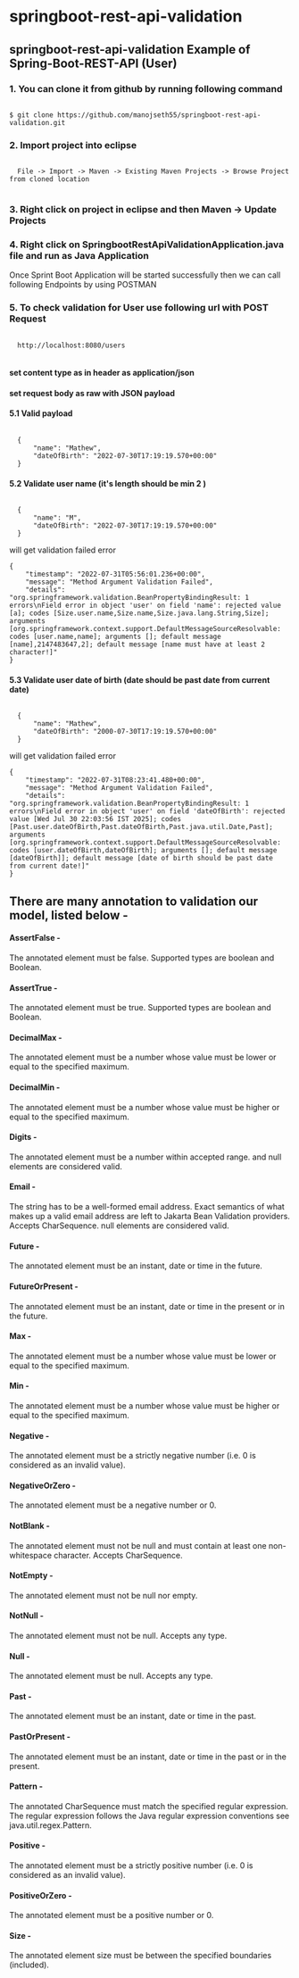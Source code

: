 # springboot-rest-api-validation

## springboot-rest-api-validation Example of Spring-Boot-REST-API (User)


### 1. You can clone it from github by running following command 

```

$ git clone https://github.com/manojseth55/springboot-rest-api-validation.git

```

### 2. Import project into eclipse

```

  File -> Import -> Maven -> Existing Maven Projects -> Browse Project from cloned location
  
```

### 3. Right click on project in eclipse and then Maven -> Update Projects


### 4. Right click on SpringbootRestApiValidationApplication.java file and run as Java Application


Once Sprint Boot Application will be started successfully then we
can call following Endpoints by using POSTMAN


### 5. To check validation for User use following url with POST Request

```

  http://localhost:8080/users
  
```
  
####  set content type as in header as application/json

#### set request body as raw with JSON payload

#### 5.1 Valid payload
  
  ```
  
    {
        "name": "Mathew",
        "dateOfBirth": "2022-07-30T17:19:19.570+00:00"
    }

```
  
#### 5.2 Validate user name (it's length should be min 2 )
  
  ```
  
    {
        "name": "M",
        "dateOfBirth": "2022-07-30T17:19:19.570+00:00"
    }

```

will get validation failed error


```
{
    "timestamp": "2022-07-31T05:56:01.236+00:00",
    "message": "Method Argument Validation Failed",
    "details": "org.springframework.validation.BeanPropertyBindingResult: 1 errors\nField error in object 'user' on field 'name': rejected value [a]; codes [Size.user.name,Size.name,Size.java.lang.String,Size]; arguments [org.springframework.context.support.DefaultMessageSourceResolvable: codes [user.name,name]; arguments []; default message [name],2147483647,2]; default message [name must have at least 2 character!]"
}
```

#### 5.3 Validate user date of birth (date should be past date from current date)
  
  ```
  
    {
        "name": "Mathew",
        "dateOfBirth": "2000-07-30T17:19:19.570+00:00"
    }

```

will get validation failed error


```
{
    "timestamp": "2022-07-31T08:23:41.480+00:00",
    "message": "Method Argument Validation Failed",
    "details": "org.springframework.validation.BeanPropertyBindingResult: 1 errors\nField error in object 'user' on field 'dateOfBirth': rejected value [Wed Jul 30 22:03:56 IST 2025]; codes [Past.user.dateOfBirth,Past.dateOfBirth,Past.java.util.Date,Past]; arguments [org.springframework.context.support.DefaultMessageSourceResolvable: codes [user.dateOfBirth,dateOfBirth]; arguments []; default message [dateOfBirth]]; default message [date of birth should be past date from current date!]"
}
```


## There are many annotation to validation our model, listed below - 

#### AssertFalse - 

The annotated element must be false. Supported types are boolean and Boolean.

#### AssertTrue - 

The annotated element must be true. Supported types are boolean and Boolean.

#### DecimalMax - 

The annotated element must be a number whose value must be lower or equal to the specified maximum.

#### DecimalMin - 

The annotated element must be a number whose value must be higher or equal to the specified maximum.

#### Digits - 

The annotated element must be a number within accepted range. and null elements are considered valid.

#### Email - 

The string has to be a well-formed email address. Exact semantics of what makes up a valid email address are left to Jakarta Bean Validation providers. Accepts CharSequence. null elements are considered valid.

#### Future - 

The annotated element must be an instant, date or time in the future.

#### FutureOrPresent - 

The annotated element must be an instant, date or time in the present or in the future.

#### Max - 

The annotated element must be a number whose value must be lower or equal to the specified maximum.

#### Min - 

The annotated element must be a number whose value must be higher or equal to the specified maximum.

#### Negative  - 

The annotated element must be a strictly negative number (i.e. 0 is considered as an invalid value).

#### NegativeOrZero - 

The annotated element must be a negative number or 0.

#### NotBlank - 

The annotated element must not be null and must contain at least one non-whitespace character. Accepts CharSequence.

#### NotEmpty - 

The annotated element must not be null nor empty.

#### NotNull - 

The annotated element must not be null. Accepts any type.

#### Null - 

The annotated element must be null. Accepts any type.

#### Past - 

The annotated element must be an instant, date or time in the past.

#### PastOrPresent - 

The annotated element must be an instant, date or time in the past or in the present.

#### Pattern - 

The annotated CharSequence must match the specified regular expression. The regular expression follows the Java regular expression conventions see java.util.regex.Pattern.

#### Positive - 

The annotated element must be a strictly positive number (i.e. 0 is considered as an invalid value).

#### PositiveOrZero - 

The annotated element must be a positive number or 0.

#### Size  - 

The annotated element size must be between the specified boundaries (included).

  
